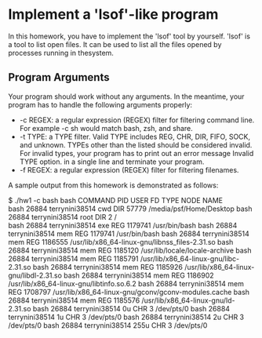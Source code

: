 # Implement a 'lsof'-like program

In this homework, you have to implement the 'lsof' tool by yourself. 'lsof' is a tool to list open files. It can be used to list all the files opened by processes running in thesystem.

## Program Arguments
Your program should work without any arguments. In the meantime, your program has to handle the following arguments properly:

  * -c REGEX: a regular expression (REGEX) filter for filtering command line. For example -c sh would match bash, zsh, and share.
  * -t TYPE: a TYPE filter. Valid TYPE includes REG, CHR, DIR, FIFO, SOCK, and unknown. TYPEs other than the listed should be considered invalid. For invalid types,    your program has to print out an error message Invalid TYPE option. in a single line and terminate your program.
  * -f REGEX: a regular expression (REGEX) filter for filtering filenames.

A sample output from this homework is demonstrated as follows:

$ ./hw1  -c bash
    bash
    COMMAND PID     USER      	FD     TYPE     NODE     NAME      
    bash    26884   terrynini38514	cwd    DIR      57779    /media/psf/Home/Desktop
    bash    26884   terrynini38514	root   DIR      2        /         
    bash    26884   terrynini38514	exe    REG      1179741  /usr/bin/bash
    bash    26884   terrynini38514	mem    REG      1179741  /usr/bin/bash
    bash    26884   terrynini38514	mem    REG      1186555  /usr/lib/x86_64-linux-gnu/libnss_files-2.31.so
    bash    26884   terrynini38514	mem    REG      1185120  /usr/lib/locale/locale-archive
    bash    26884   terrynini38514	mem    REG      1185791  /usr/lib/x86_64-linux-gnu/libc-2.31.so
    bash    26884   terrynini38514	mem    REG      1185926  /usr/lib/x86_64-linux-gnu/libdl-2.31.so
    bash    26884   terrynini38514	mem    REG      1186902  /usr/lib/x86_64-linux-gnu/libtinfo.so.6.2
    bash    26884   terrynini38514	mem    REG      1708797  /usr/lib/x86_64-linux-gnu/gconv/gconv-modules.cache
    bash    26884   terrynini38514	mem    REG      1185576  /usr/lib/x86_64-linux-gnu/ld-2.31.so
    bash    26884   terrynini38514	0u     CHR      3        /dev/pts/0
    bash    26884   terrynini38514	1u     CHR      3        /dev/pts/0
    bash    26884   terrynini38514	2u     CHR      3        /dev/pts/0
    bash    26884   terrynini38514	255u   CHR      3        /dev/pts/0
